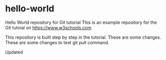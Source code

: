 ﻿# hello-world
Hello World repository for Git tutorial
This is an example repository for the Git tutoial on https://www.w3schools.com

This repository is built step by step in the tutorial.
These are some changes.
These are some changes to test git pull command.

Updated
